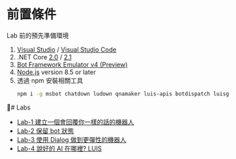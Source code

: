 # 前置條件
Lab 前的預先準備環境

1. [Visual Studio](https://visualstudio.microsoft.com/zh-hant/downloads/) / [Visual Studio Code](https://code.visualstudio.com/Download)
2. .NET Core [2.0](https://www.microsoft.com/net/download/dotnet-core/2.0) / [2.1](https://www.microsoft.com/net/download/dotnet-core/2.1)
3. [Bot Framework Emulator v4 (Preview)](https://github.com/Microsoft/BotFramework-Emulator/releases)
4. [Node.js](https://nodejs.org/en/download/) version 8.5 or later
5. 透過 npm 安裝相關工具  
   ```sh
   npm i -g msbot chatdown ludown qnamaker luis-apis botdispatch luisgen
   ```

# Labs

- [Lab-1 建立一個會回覆你一樣的話的機器人](Lab-1.md)
- [Lab-2 保留 bot 狀態](Lab-2.md)
- [Lab-3 使用 Dialog 做到更彈性的機器人](Lab-3.md)
- [Lab-4 說好的 AI 在哪裡? LUIS](Lab-4.md)
